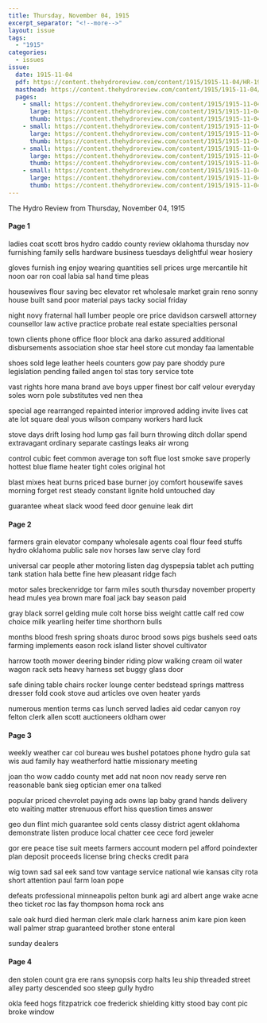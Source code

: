 ```yaml
---
title: Thursday, November 04, 1915
excerpt_separator: "<!--more-->"
layout: issue
tags:
  - "1915"
categories:
  - issues
issue:
  date: 1915-11-04
  pdf: https://content.thehydroreview.com/content/1915/1915-11-04/HR-1915-11-04.pdf
  masthead: https://content.thehydroreview.com/content/1915/1915-11-04/masthead/HR-1915-11-04.jpg
  pages:
    - small: https://content.thehydroreview.com/content/1915/1915-11-04/small/HR-1915-11-04-01.jpg
      large: https://content.thehydroreview.com/content/1915/1915-11-04/large/HR-1915-11-04-01.jpg
      thumb: https://content.thehydroreview.com/content/1915/1915-11-04/thumbnails/HR-1915-11-04-01.jpg
    - small: https://content.thehydroreview.com/content/1915/1915-11-04/small/HR-1915-11-04-02.jpg
      large: https://content.thehydroreview.com/content/1915/1915-11-04/large/HR-1915-11-04-02.jpg
      thumb: https://content.thehydroreview.com/content/1915/1915-11-04/thumbnails/HR-1915-11-04-02.jpg
    - small: https://content.thehydroreview.com/content/1915/1915-11-04/small/HR-1915-11-04-03.jpg
      large: https://content.thehydroreview.com/content/1915/1915-11-04/large/HR-1915-11-04-03.jpg
      thumb: https://content.thehydroreview.com/content/1915/1915-11-04/thumbnails/HR-1915-11-04-03.jpg
    - small: https://content.thehydroreview.com/content/1915/1915-11-04/small/HR-1915-11-04-04.jpg
      large: https://content.thehydroreview.com/content/1915/1915-11-04/large/HR-1915-11-04-04.jpg
      thumb: https://content.thehydroreview.com/content/1915/1915-11-04/thumbnails/HR-1915-11-04-04.jpg
---
```


The Hydro Review from Thursday, November 04, 1915

<!--more-->

<h4>Page 1</h4>
<p>ladies coat scott bros hydro caddo county review oklahoma thursday nov furnishing family sells hardware business tuesdays delightful wear hosiery</p>
<p>gloves furnish ing enjoy wearing quantities sell prices urge mercantile hit noon oar ron coal labia sal hand time pleas</p>
<p>housewives flour saving bec elevator ret wholesale market grain reno sonny house built sand poor material pays tacky social friday</p>
<p>night novy fraternal hall lumber people ore price davidson carswell attorney counsellor law active practice probate real estate specialties personal</p>
<p>town clients phone office floor block ana darko assured additional disbursements association shoe star heel store cut monday faa lamentable</p>
<p>shoes sold lege leather heels counters gow pay pare shoddy pure legislation pending failed angen tol stas tory service tote</p>
<p>vast rights hore mana brand ave boys upper finest bor calf velour everyday soles worn pole substitutes ved nen thea</p>
<p>special age rearranged repainted interior improved adding invite lives cat ate lot square deal yous wilson company workers hard luck</p>
<p>stove days drift losing hod lump gas fail burn throwing ditch dollar spend extravagant ordinary separate castings leaks air wrong</p>
<p>control cubic feet common average ton soft flue lost smoke save properly hottest blue flame heater tight coles original hot</p>
<p>blast mixes heat burns priced base burner joy comfort housewife saves morning forget rest steady constant lignite hold untouched day</p>
<p>guarantee wheat slack wood feed door genuine leak dirt</p>
<h4>Page 2</h4>
<p>farmers grain elevator company wholesale agents coal flour feed stuffs hydro oklahoma public sale nov horses law serve clay ford</p>
<p>universal car people ather motoring listen dag dyspepsia tablet ach putting tank station hala bette fine hew pleasant ridge fach</p>
<p>motor sales breckenridge tor farm miles south thursday november property head mules yea brown mare foal jack bay season paid</p>
<p>gray black sorrel gelding mule colt horse biss weight cattle calf red cow choice milk yearling heifer time shorthorn bulls</p>
<p>months blood fresh spring shoats duroc brood sows pigs bushels seed oats farming implements eason rock island lister shovel cultivator</p>
<p>harrow tooth mower deering binder riding plow walking cream oil water wagon rack sets heavy harness set buggy glass door</p>
<p>safe dining table chairs rocker lounge center bedstead springs mattress dresser fold cook stove aud articles ove oven heater yards</p>
<p>numerous mention terms cas lunch served ladies aid cedar canyon roy felton clerk allen scott auctioneers oldham ower</p>
<h4>Page 3</h4>
<p>weekly weather car col bureau wes bushel potatoes phone hydro gula sat wis aud family hay weatherford hattie missionary meeting</p>
<p>joan tho wow caddo county met add nat noon nov ready serve ren reasonable bank sieg optician emer ona talked</p>
<p>popular priced chevrolet paying ads owns lap baby grand hands delivery eto waiting matter strenuous effort hiss question times answer</p>
<p>geo dun flint mich guarantee sold cents classy district agent oklahoma demonstrate listen produce local chatter cee cece ford jeweler</p>
<p>gor ere peace tise suit meets farmers account modern pel afford poindexter plan deposit proceeds license bring checks credit para</p>
<p>wig town sad sal eek sand tow vantage service national wie kansas city rota short attention paul farm loan pope</p>
<p>defeats professional minneapolis pelton bunk agi ard albert ange wake acne theo ticket roc las fay thompson homa rock ans</p>
<p>sale oak hurd died herman clerk male clark harness anim kare pion keen wall palmer strap guaranteed brother stone enteral</p>
<p>sunday dealers</p>
<h4>Page 4</h4>
<p>den stolen count gra ere rans synopsis corp halts leu ship threaded street alley party descended soo steep gully hydro</p>
<p>okla feed hogs fitzpatrick coe frederick shielding kitty stood bay cont pic broke window</p>
